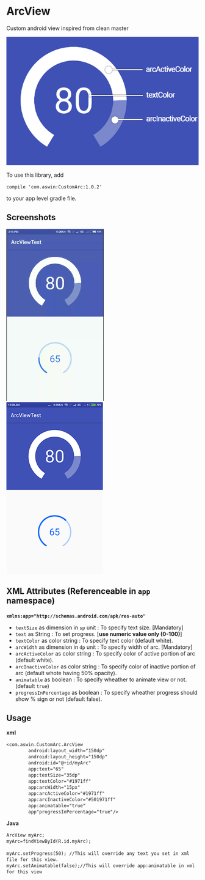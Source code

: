 # ArcView
Custom android view inspired from clean master

![preview](https://raw.githubusercontent.com/AswinpAshok/ArcView/master/Screenshots/preview.jpg)

To use this library, add

    compile 'com.aswin:CustomArc:1.0.2'
    
to your app level gradle file.
 

## Screenshots  
 
![](https://raw.githubusercontent.com/AswinpAshok/ArcView/master/Screenshots/screengif.gif) ![](https://raw.githubusercontent.com/AswinpAshok/ArcView/master/Screenshots/Screenshot2.png)

## XML Attributes (Referenceable in `app` namespace)
**`xmlns:app="http://schemas.android.com/apk/res-auto"`**
* `textSize` as dimension in `sp` unit : To specify text size. [Mandatory]
* `text` as String : To set progress. [**use numeric value only (0-100)**]
* `textColor` as color string : To specify text color (default white). 
* `arcWidth` as dimension in `dp` unit : To specify width of arc. [Mandatory]
* `arcActiveColor` as color string : To specify color of active portion of arc (default white).
* `arcInactiveColor` as color string : To specify color of inactive portion of arc (default whote having 50% opacity).
* `animatable` as boolean : To specify wheather to animate view or not. (default `true`)
* `progressInPercentage` as boolean : To specify wheather progress should show % sign or not (default false).

## Usage 
**xml**

    <com.aswin.CustomArc.ArcView
            android:layout_width="150dp"
            android:layout_height="150dp"
            android:id="@+id/myArc"
            app:text="65"
            app:textSize="35dp"
            app:textColor="#1971ff"
            app:arcWidth="15px"
            app:arcActiveColor="#1971ff"
            app:arcInactiveColor="#501971ff"
            app:animatable="true"
            app"progressInPercentage="true"/>
            
**Java**

    ArcView myArc;
    myArc=findViewById(R.id.myArc);
    
    myArc.setProgress(50); //This will override any text you set in xml file for this view.
    myArc.setAnimatable(false);//This will override app:animatable in xml for this view
